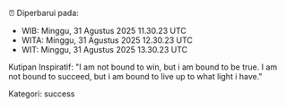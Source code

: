 ⏰ Diperbarui pada:
- WIB: Minggu, 31 Agustus 2025 11.30.23 UTC
- WITA: Minggu, 31 Agustus 2025 12.30.23 UTC
- WIT: Minggu, 31 Agustus 2025 13.30.23 UTC

Kutipan Inspiratif:
"I am not bound to win, but i am bound to be true. I am not bound to succeed, but i am bound to live up to what light i have."


Kategori: success


